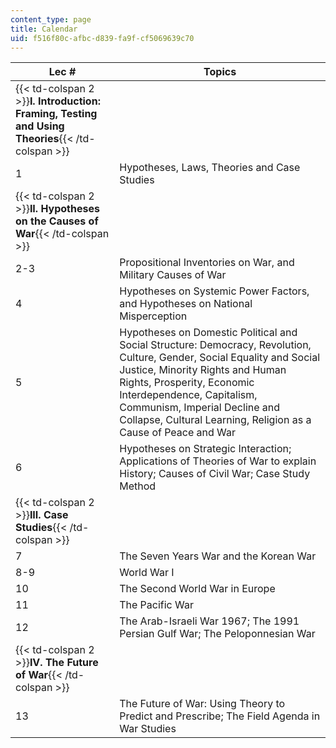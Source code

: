 ```yaml
---
content_type: page
title: Calendar
uid: f516f80c-afbc-d839-fa9f-cf5069639c70
---
```


| Lec # | Topics |
| --- | --- |
| {{< td-colspan 2 >}}**I. Introduction: Framing, Testing and Using Theories**{{< /td-colspan >}} ||
| 1 | Hypotheses, Laws, Theories and Case Studies |
| {{< td-colspan 2 >}}**II. Hypotheses on the Causes of War**{{< /td-colspan >}} ||
| 2-3 | Propositional Inventories on War, and Military Causes of War |
| 4 | Hypotheses on Systemic Power Factors, and Hypotheses on National Misperception |
| 5 | Hypotheses on Domestic Political and Social Structure: Democracy, Revolution, Culture, Gender, Social Equality and Social Justice, Minority Rights and Human Rights, Prosperity, Economic Interdependence, Capitalism, Communism, Imperial Decline and Collapse, Cultural Learning, Religion as a Cause of Peace and War |
| 6 | Hypotheses on Strategic Interaction; Applications of Theories of War to explain History; Causes of Civil War; Case Study Method |
| {{< td-colspan 2 >}}**III. Case Studies**{{< /td-colspan >}} ||
| 7 | The Seven Years War and the Korean War |
| 8-9 | World War I |
| 10 | The Second World War in Europe |
| 11 | The Pacific War |
| 12 | The Arab-Israeli War 1967; The 1991 Persian Gulf War; The Peloponnesian War |
| {{< td-colspan 2 >}}**IV. The Future of War**{{< /td-colspan >}} ||
| 13 | The Future of War: Using Theory to Predict and Prescribe; The Field Agenda in War Studies